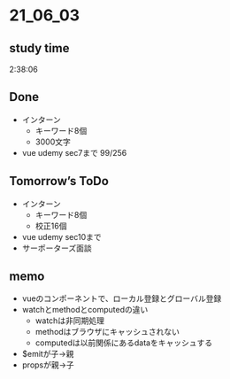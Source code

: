 # 21_06_03


## study time
2:38:06

## Done
- インターン
	- キーワード8個
	- 3000文字
- vue udemy sec7まで 99/256

## Tomorrow’s ToDo
- インターン
	- キーワード8個
	- 校正16個
- vue udemy sec10まで
- サーポーターズ面談

## memo
- vueのコンポーネントで、ローカル登録とグローバル登録
- watchとmethodとcomputedの違い
	- watchは非同期処理
	- methodはブラウザにキャッシュされない
	- computedは以前関係にあるdataをキャッシュする
- $emitが子→親
- propsが親→子

